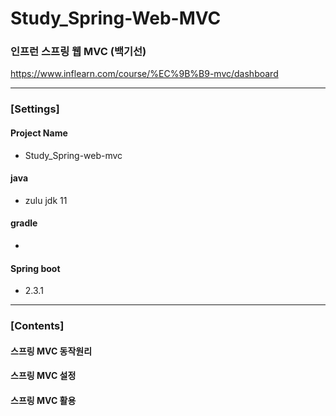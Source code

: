 # Study_Spring-Web-MVC
### 인프런 스프링 웹 MVC (백기선)
https://www.inflearn.com/course/%EC%9B%B9-mvc/dashboard

-----

### [Settings]
#### Project Name
* Study_Spring-web-mvc
#### java
* zulu jdk 11
#### gradle
*
#### Spring boot
* 2.3.1

-----

### [Contents]
#### 스프링 MVC 동작원리
#### 스프링 MVC 설정
#### 스프링 MVC 활용
